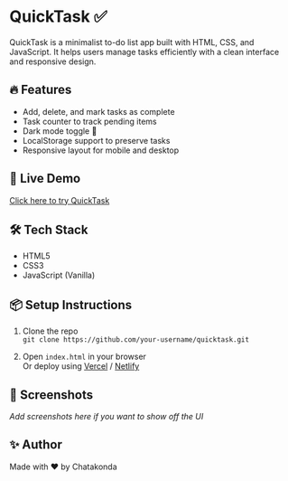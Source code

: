 # QuickTask ✅

QuickTask is a minimalist to-do list app built with HTML, CSS, and JavaScript. It helps users manage tasks efficiently with a clean interface and responsive design.

## 🔥 Features
- Add, delete, and mark tasks as complete
- Task counter to track pending items
- Dark mode toggle 🌙
- LocalStorage support to preserve tasks
- Responsive layout for mobile and desktop

## 🚀 Live Demo
[Click here to try QuickTask](https://your-vercel-or-netlify-link.com)

## 🛠️ Tech Stack
- HTML5
- CSS3
- JavaScript (Vanilla)

## 📦 Setup Instructions
1. Clone the repo  
   `git clone https://github.com/your-username/quicktask.git`

2. Open `index.html` in your browser  
   Or deploy using [Vercel](https://vercel.com/) / [Netlify](https://netlify.com/)

## 📸 Screenshots
_Add screenshots here if you want to show off the UI_

## ✨ Author
Made with ❤️ by Chatakonda
